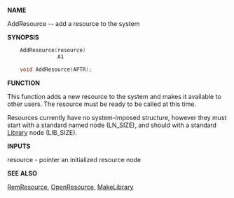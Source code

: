 
**NAME**

AddResource -- add a resource to the system

**SYNOPSIS**

```c
    AddResource(resource)
                A1

    void AddResource(APTR);

```
**FUNCTION**

This function adds a new resource to the system and makes it
available to other users.  The resource must be ready to be called
at this time.

Resources currently have no system-imposed structure, however they
must start with a standard named node (LN_SIZE), and should with
a standard [Library](_009C.md) node (LIB_SIZE).

**INPUTS**

resource - pointer an initialized resource node

**SEE ALSO**

[RemResource](RemResource.md), [OpenResource](OpenResource.md), [MakeLibrary](MakeLibrary.md)
